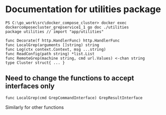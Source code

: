 # Documentation for utilities package

```
PS C:\go_work\src\docker_compose_cluster> docker exec dockercomposecluster_grepservice1_1 go doc ./utilities
package utilities // import "app/utilities"

func Decorate(f http.HandlerFunc) http.HandlerFunc
func LocalGrep(arguments []string) string
func Log(ctx context.Context, msg ...string)
func ReadConfig(path string) *list.List
func RemoteGrep(machine string, cmd url.Values) <-chan string
type Cluster struct{ ... }
```

## Need to change the functions to accept interfaces only
```
func LocalGrep(cmd GrepCommandInterface) GrepResultInterface
```

Similarly for other functions
